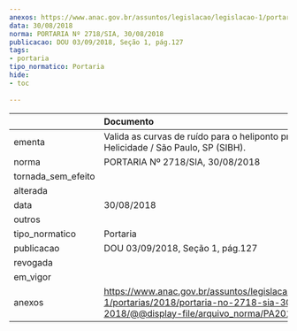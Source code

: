 ```yaml
---
anexos: https://www.anac.gov.br/assuntos/legislacao/legislacao-1/portarias/2018/portaria-no-2718-sia-30-08-2018/@@display-file/arquivo_norma/PA2018-2718.pdf
data: 30/08/2018
norma: PORTARIA Nº 2718/SIA, 30/08/2018
publicacao: DOU 03/09/2018, Seção 1, pág.127
tags:
- portaria
tipo_normatico: Portaria
hide: 
- toc 
 
---
```


|                    | Documento                                                                                                                                            |
|:-------------------|:-----------------------------------------------------------------------------------------------------------------------------------------------------|
| ementa             | Valida as curvas de ruído para o heliponto privado Helicidade / São Paulo, SP (SIBH).                                                                |
| norma              | PORTARIA Nº 2718/SIA, 30/08/2018                                                                                                                     |
| tornada_sem_efeito |                                                                                                                                                      |
| alterada           |                                                                                                                                                      |
| data               | 30/08/2018                                                                                                                                           |
| outros             |                                                                                                                                                      |
| tipo_normatico     | Portaria                                                                                                                                             |
| publicacao         | DOU 03/09/2018, Seção 1, pág.127                                                                                                                     |
| revogada           |                                                                                                                                                      |
| em_vigor           |                                                                                                                                                      |
| anexos             | https://www.anac.gov.br/assuntos/legislacao/legislacao-1/portarias/2018/portaria-no-2718-sia-30-08-2018/@@display-file/arquivo_norma/PA2018-2718.pdf |